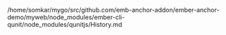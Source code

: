 /home/somkar/mygo/src/github.com/emb-anchor-addon/ember-anchor-demo/myweb/node_modules/ember-cli-qunit/node_modules/qunitjs/History.md